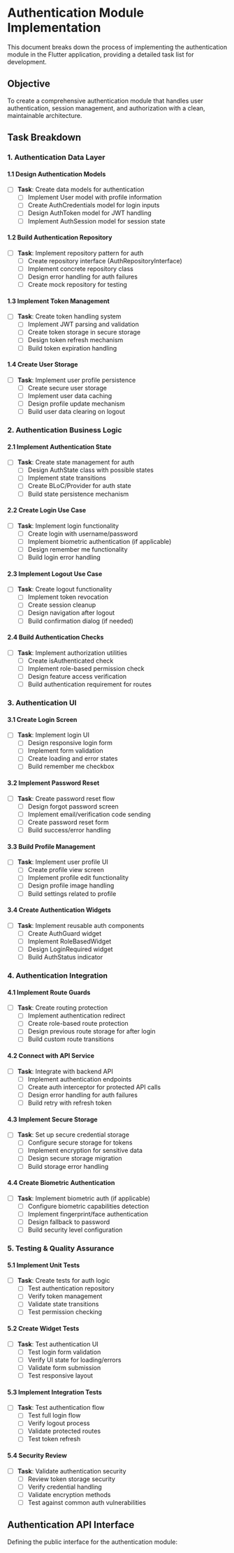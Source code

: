 # Authentication Module Implementation

This document breaks down the process of implementing the authentication module in the Flutter application, providing a detailed task list for development.

## Objective
To create a comprehensive authentication module that handles user authentication, session management, and authorization with a clean, maintainable architecture.

## Task Breakdown

### 1. Authentication Data Layer

#### 1.1 Design Authentication Models
- [ ] **Task**: Create data models for authentication
  - [ ] Implement User model with profile information
  - [ ] Create AuthCredentials model for login inputs
  - [ ] Design AuthToken model for JWT handling
  - [ ] Implement AuthSession model for session state

#### 1.2 Build Authentication Repository
- [ ] **Task**: Implement repository pattern for auth
  - [ ] Create repository interface (AuthRepositoryInterface)
  - [ ] Implement concrete repository class
  - [ ] Design error handling for auth failures
  - [ ] Create mock repository for testing

#### 1.3 Implement Token Management
- [ ] **Task**: Create token handling system
  - [ ] Implement JWT parsing and validation
  - [ ] Create token storage in secure storage
  - [ ] Design token refresh mechanism
  - [ ] Build token expiration handling

#### 1.4 Create User Storage
- [ ] **Task**: Implement user profile persistence
  - [ ] Create secure user storage
  - [ ] Implement user data caching
  - [ ] Design profile update mechanism
  - [ ] Build user data clearing on logout

### 2. Authentication Business Logic

#### 2.1 Implement Authentication State
- [ ] **Task**: Create state management for auth
  - [ ] Design AuthState class with possible states
  - [ ] Implement state transitions
  - [ ] Create BLoC/Provider for auth state
  - [ ] Build state persistence mechanism

#### 2.2 Create Login Use Case
- [ ] **Task**: Implement login functionality
  - [ ] Create login with username/password
  - [ ] Implement biometric authentication (if applicable)
  - [ ] Design remember me functionality
  - [ ] Build login error handling

#### 2.3 Implement Logout Use Case
- [ ] **Task**: Create logout functionality
  - [ ] Implement token revocation
  - [ ] Create session cleanup
  - [ ] Design navigation after logout
  - [ ] Build confirmation dialog (if needed)

#### 2.4 Build Authentication Checks
- [ ] **Task**: Implement authorization utilities
  - [ ] Create isAuthenticated check
  - [ ] Implement role-based permission check
  - [ ] Design feature access verification
  - [ ] Build authentication requirement for routes

### 3. Authentication UI

#### 3.1 Create Login Screen
- [ ] **Task**: Implement login UI
  - [ ] Design responsive login form
  - [ ] Implement form validation
  - [ ] Create loading and error states
  - [ ] Build remember me checkbox

#### 3.2 Implement Password Reset
- [ ] **Task**: Create password reset flow
  - [ ] Design forgot password screen
  - [ ] Implement email/verification code sending
  - [ ] Create password reset form
  - [ ] Build success/error handling

#### 3.3 Build Profile Management
- [ ] **Task**: Implement user profile UI
  - [ ] Create profile view screen
  - [ ] Implement profile edit functionality
  - [ ] Design profile image handling
  - [ ] Build settings related to profile

#### 3.4 Create Authentication Widgets
- [ ] **Task**: Implement reusable auth components
  - [ ] Create AuthGuard widget
  - [ ] Implement RoleBasedWidget
  - [ ] Design LoginRequired widget
  - [ ] Build AuthStatus indicator

### 4. Authentication Integration

#### 4.1 Implement Route Guards
- [ ] **Task**: Create routing protection
  - [ ] Implement authentication redirect
  - [ ] Create role-based route protection
  - [ ] Design previous route storage for after login
  - [ ] Build custom route transitions

#### 4.2 Connect with API Service
- [ ] **Task**: Integrate with backend API
  - [ ] Implement authentication endpoints
  - [ ] Create auth interceptor for protected API calls
  - [ ] Design error handling for auth failures
  - [ ] Build retry with refresh token

#### 4.3 Implement Secure Storage
- [ ] **Task**: Set up secure credential storage
  - [ ] Configure secure storage for tokens
  - [ ] Implement encryption for sensitive data
  - [ ] Design secure storage migration
  - [ ] Build storage error handling

#### 4.4 Create Biometric Authentication
- [ ] **Task**: Implement biometric auth (if applicable)
  - [ ] Configure biometric capabilities detection
  - [ ] Implement fingerprint/face authentication
  - [ ] Design fallback to password
  - [ ] Build security level configuration

### 5. Testing & Quality Assurance

#### 5.1 Implement Unit Tests
- [ ] **Task**: Create tests for auth logic
  - [ ] Test authentication repository
  - [ ] Verify token management
  - [ ] Validate state transitions
  - [ ] Test permission checking

#### 5.2 Create Widget Tests
- [ ] **Task**: Test authentication UI
  - [ ] Test login form validation
  - [ ] Verify UI state for loading/errors
  - [ ] Validate form submission
  - [ ] Test responsive layout

#### 5.3 Implement Integration Tests
- [ ] **Task**: Test authentication flow
  - [ ] Test full login flow
  - [ ] Verify logout process
  - [ ] Validate protected routes
  - [ ] Test token refresh

#### 5.4 Security Review
- [ ] **Task**: Validate authentication security
  - [ ] Review token storage security
  - [ ] Verify credential handling
  - [ ] Validate encryption methods
  - [ ] Test against common auth vulnerabilities

## Authentication API Interface

Defining the public interface for the authentication module:

